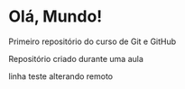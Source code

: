# Olá, Mundo!
 Primeiro repositório do curso de Git e GitHub

Repositório criado durante uma aula

linha teste alterando remoto
